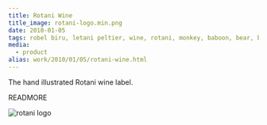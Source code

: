 ```yaml
---
title: Rotani Wine
title_image: rotani-logo.min.png
date: 2010-01-05
tags: robel biru, letani peltier, wine, rotani, monkey, baboon, bear, bicycle, basket, banner
media: 
  - product
alias: work/2010/01/05/rotani-wine.html
---
```


The hand illustrated Rotani wine label.

READMORE

![rotani logo](/images/rotani-logo.min.png)
